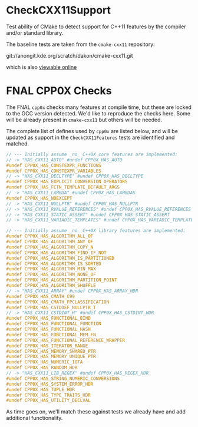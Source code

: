 CheckCXX11Support
=================
Test ability of CMake to detect support for C++11 features by the compiler
and/or standard library.

The baseline tests are taken from the `cmake-cxx11` repository:

git://anongit.kde.org/scratch/dakon/cmake-cxx11.git

which is also [viewable online](http://quickgit.kde.org/?p=scratch%2Fdakon%2Fcmake-cxx11.git)

FNAL CPP0X Checks
=================
The FNAL `cpp0x` checks many features at compile time, but these are locked
to the GCC version detected. We'd like to reproduce the checks here. Some
will be already present in `cmake-cxx11` but others will be needed.

The complete list of defines used by `cpp0x` are listed below, and
will be updated as support in the `CheckCXX11Features` tests are identified
and matched.

```cpp
// --- Initially assume _no_ C++0X core features are implemented:
// -> "HAS_CXX11_AUTO" #undef CPP0X_HAS_AUTO
#undef CPP0X_HAS_CONSTEXPR_FUNCTIONS
#undef CPP0X_HAS_CONSTEXPR_VARIABLES
// -> "HAS_CXX11_DECLTYPE" #undef CPP0X_HAS_DECLTYPE
#undef CPP0X_HAS_EXPLICIT_CONVERSION_OPERATORS
#undef CPP0X_HAS_FCTN_TEMPLATE_DEFAULT_ARGS
// -> "HAS_CXX11_LAMBDA" #undef CPP0X_HAS_LAMBDAS
#undef CPP0X_HAS_NOEXCEPT
// -> "HAS_CXX11_NULLPTR" #undef CPP0X_HAS_NULLPTR
// -> "HAS_CXX11_RVALUE_REFERENCES" #undef CPP0X_HAS_RVALUE_REFERENCES
// -> "HAS_CXX11_STATIC_ASSERT" #undef CPP0X_HAS_STATIC_ASSERT
// -> "HAS_CXX11_VARIADIC_TEMPLATES" #undef CPP0X_HAS_VARIADIC_TEMPLATES

// --- Initially assume _no_ C++0X library features are implemented:
#undef CPP0X_HAS_ALGORITHM_ALL_OF
#undef CPP0X_HAS_ALGORITHM_ANY_OF
#undef CPP0X_HAS_ALGORITHM_COPY_N
#undef CPP0X_HAS_ALGORITHM_FIND_IF_NOT
#undef CPP0X_HAS_ALGORITHM_IS_PARTITIONED
#undef CPP0X_HAS_ALGORITHM_IS_SORTED
#undef CPP0X_HAS_ALGORITHM_MIN_MAX
#undef CPP0X_HAS_ALGORITHM_NONE_OF
#undef CPP0X_HAS_ALGORITHM_PARTITION_POINT
#undef CPP0X_HAS_ALGORITHM_SHUFFLE
// -> "HAS_CXX11_ARRAY" #undef CPP0X_HAS_ARRAY_HDR
#undef CPP0X_HAS_CMATH_C99
#undef CPP0X_HAS_CMATH_FPCLASSIFICATION
#undef CPP0X_HAS_CSTDDEF_NULLPTR_T
// -> "HAS_CXX11_CSTDINT_H" #undef CPP0X_HAS_CSTDINT_HDR
#undef CPP0X_HAS_FUNCTIONAL_BIND
#undef CPP0X_HAS_FUNCTIONAL_FUNCTION
#undef CPP0X_HAS_FUNCTIONAL_HASH
#undef CPP0X_HAS_FUNCTIONAL_MEM_FN
#undef CPP0X_HAS_FUNCTIONAL_REFERENCE_WRAPPER
#undef CPP0X_HAS_ITERATOR_RANGE
#undef CPP0X_HAS_MEMORY_SHARED_PTR
#undef CPP0X_HAS_MEMORY_UNIQUE_PTR
#undef CPP0X_HAS_NUMERIC_IOTA
#undef CPP0X_HAS_RANDOM_HDR
// -> "HAS_CXX11_LIB_REGEX" #undef CPP0X_HAS_REGEX_HDR
#undef CPP0X_HAS_STRING_NUMERIC_CONVERSIONS
#undef CPP0X_HAS_SYSTEM_ERROR_HDR
#undef CPP0X_HAS_TUPLE_HDR
#undef CPP0X_HAS_TYPE_TRAITS_HDR
#undef CPP0X_HAS_UTILITY_DECLVAL
```

As time goes on, we'll match these against tests we already have and add
additional functionality.

